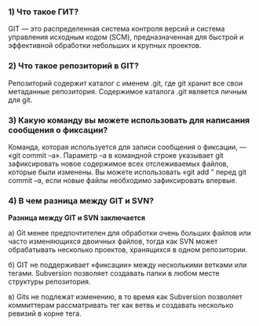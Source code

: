 ### 1) Что такое ГИТ?

GIT — это распределенная система контроля версий и система управления исходным кодом (SCM), предназначенная для быстрой и эффективной обработки небольших и крупных проектов.
### 2) Что такое репозиторий в GIT?

Репозиторий содержит каталог с именем .git, где git хранит все свои метаданные репозитория. Содержимое каталога .git является личным для git.
### 3) Какую команду вы можете использовать для написания сообщения о фиксации?

Команда, которая используется для записи сообщения о фиксации, — «git commit –a». Параметр –a в командной строке указывает git зафиксировать новое содержимое всех отслеживаемых файлов, которые были изменены. Вы можете использовать «git add ” перед git commit –a, если новые файлы необходимо зафиксировать впервые.
### 4) В чем разница между GIT и SVN?

**Разница между GIT и SVN заключается**

а) Git менее предпочтителен для обработки очень больших файлов или часто изменяющихся двоичных файлов, тогда как SVN может обрабатывать несколько проектов, хранящихся в одном репозитории.

б) GIT не поддерживает «фиксации» между несколькими ветками или тегами. Subversion позволяет создавать папки в любом месте структуры репозитория.

в) Gits не подлежат изменению, в то время как Subversion позволяет коммиттерам рассматривать тег как ветвь и создавать несколько ревизий в корне тега.